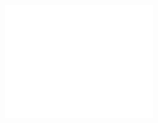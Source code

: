 <div align="center">
<p align="center"><img src="/github-metrics.svg" alt="Metrics" width="400"></p>
</div>
